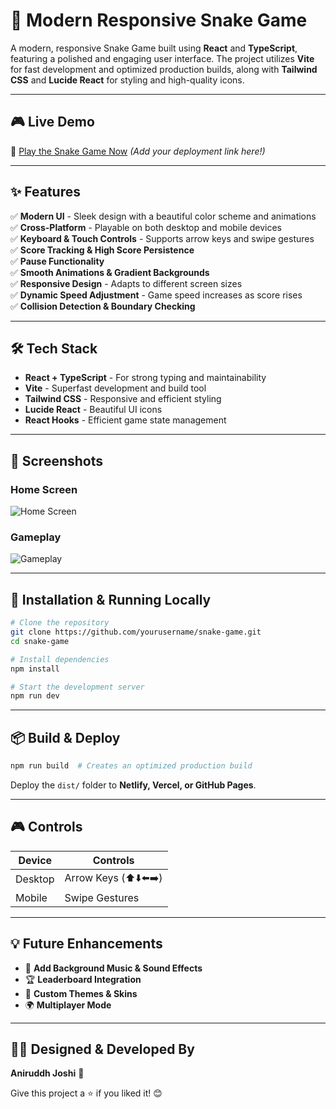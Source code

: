 # 🐍 Modern Responsive Snake Game

A modern, responsive Snake Game built using **React** and **TypeScript**, featuring a polished and engaging user interface. The project utilizes **Vite** for fast development and optimized production builds, along with **Tailwind CSS** and **Lucide React** for styling and high-quality icons.

---

## 🎮 Live Demo
🚀 [Play the Snake Game Now](#) *(Add your deployment link here!)*

---

## ✨ Features
✅ **Modern UI** - Sleek design with a beautiful color scheme and animations  
✅ **Cross-Platform** - Playable on both desktop and mobile devices  
✅ **Keyboard & Touch Controls** - Supports arrow keys and swipe gestures  
✅ **Score Tracking & High Score Persistence**  
✅ **Pause Functionality**  
✅ **Smooth Animations & Gradient Backgrounds**  
✅ **Responsive Design** - Adapts to different screen sizes  
✅ **Dynamic Speed Adjustment** - Game speed increases as score rises  
✅ **Collision Detection & Boundary Checking**  

---

## 🛠️ Tech Stack
- **React + TypeScript** - For strong typing and maintainability
- **Vite** - Superfast development and build tool
- **Tailwind CSS** - Responsive and efficient styling
- **Lucide React** - Beautiful UI icons
- **React Hooks** - Efficient game state management

---

## 📸 Screenshots
### Home Screen
![Home Screen](./images/home.png)

### Gameplay
![Gameplay](./images/gameplay.png)

---

## 🚀 Installation & Running Locally
```sh
# Clone the repository
git clone https://github.com/yourusername/snake-game.git
cd snake-game

# Install dependencies
npm install

# Start the development server
npm run dev
```

---

## 📦 Build & Deploy
```sh
npm run build  # Creates an optimized production build
```
Deploy the `dist/` folder to **Netlify, Vercel, or GitHub Pages**.

---

## 🎮 Controls
| Device  | Controls |
|---------|----------|
| Desktop | Arrow Keys (⬆️⬇️⬅️➡️) |
| Mobile  | Swipe Gestures |

---

## 💡 Future Enhancements
- 🎵 **Add Background Music & Sound Effects**
- 🏆 **Leaderboard Integration**
- 🎨 **Custom Themes & Skins**
- 🌍 **Multiplayer Mode**

---

## 👨‍💻 Designed & Developed By
**Aniruddh Joshi** 🚀

Give this project a ⭐ if you liked it! 😊
